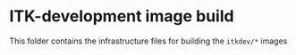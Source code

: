 # ITK-development image build

This folder contains the infrastructure files for building the `itkdev/*` images
